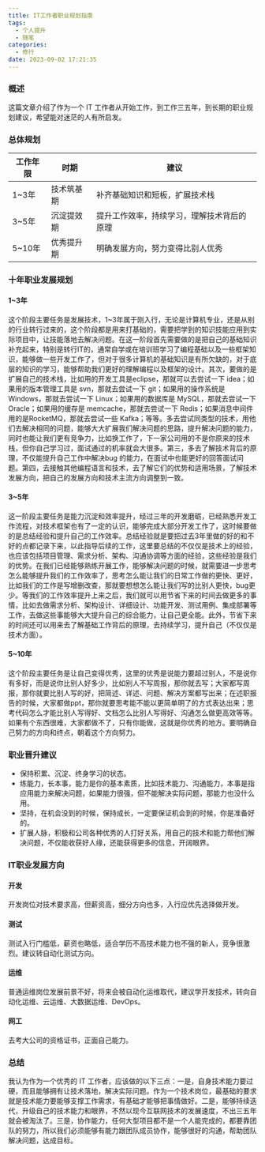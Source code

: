 ```yaml
---
title: IT工作者职业规划指南
tags:
  - 个人提升
  - 随笔
categories:
  - 修行
date: 2023-09-02 17:21:35
---
```


### 概述

这篇文章介绍了作为一个 IT 工作者从开始工作，到工作三五年，到长期的职业规划建议，希望能对迷茫的人有所启发。



### 总体规划

| 工作年限 | 时期       | 建议                                       |
| -------- | ---------- | ------------------------------------------ |
| 1\~3年   | 技术筑基期 | 补齐基础知识和短板，扩展技术栈             |
| 3\~5年   | 沉淀提效期 | 提升工作效率，持续学习，理解技术背后的原理 |
| 5\~10年  | 优秀提升期 | 明确发展方向，努力变得比别人优秀           |



<!--more-->

### 十年职业发展规划

#### 1~3年

这个阶段主要任务是发展技术，1~3年属于刚入行，无论是计算机专业，还是从别的行业转行过来的，这个阶段都是用来打基础的，需要把学到的知识技能应用到实际项目中，让技能落地去解决问题。在这一阶段首先需要做的是把自己的基础知识补充起来，特别是转行IT的，通常自学或在培训班学习了编程基础以及一些框架知识，能够做一些开发工作了，但对于很多计算机的基础知识是有所欠缺的，对于底层的知识的学习，能够帮助我们更好的理解编程以及框架的设计。其次，要做的是扩展自己的技术栈，比如用的开发工具是eclipse，那就可以去尝试一下 idea；如果用的版本管理工具是 svn，那就去尝试一下 git；如果用的操作系统是 Windows，那就去尝试一下 Linux；如果用的数据库是 MySQL，那就去尝试一下 Oracle；如果用的缓存是 memcache，那就去尝试一下 Redis；如果消息中间件用的是RocketMQ，那就去尝试一些 Kafka；等等。多去尝试同类型的技术，用他们去解决相同的问题，能够大大扩展我们解决问题的思路，提升解决问题的能力，同时也能让我们更有竞争力，比如换工作了，下一家公司用的不是你原来的技术栈，但你自己学习过，面试通过的机率就会大很多。第三，多去了解技术背后的原理，不仅能提升自己工作中解决bug 的能力，在面试中也能更好的回答面试问题。第四，去接触其他编程语言和技术，去了解它们的优势和适用场景，了解技术发展方向，把自己的发展方向和技术主流方向调整到一致。



#### 3~5年

这一阶段主要任务是能力沉淀和效率提升，经过三年的开发磨砺，已经熟悉开发工作流程，对技术框架也有了一定的认识，能够完成大部分开发工作了，这时候要做的是总结经验和提升自己的工作效率。总结经验就是要把过去3年里做的好的和不好的点都记录下来，以此指导后续的工作，这里要总结的不仅仅是技术上的经验，也应该包括项目管理、需求分析、架构、沟通协调等方面的经验，这些经验是我们的优势。在我们已经能够熟练开展工作，能够解决问题的时候，就需要进一步思考怎么能够提升我们的工作效率了，思考怎么能让我们的日常工作做的更快、更好，比如我们的工作是写增删改查，那就要想想怎么能让我们写的比别人更快，bug更少。等我们的工作效率提升上来之后，我们就可以用节省下来的时间去做更多的事情，比如去做需求分析、架构设计、详细设计、功能开发、测试用例、集成部署等工作，去做这些事能够大大提升自己的综合能力，让自己更全能。此外，节省下来的时间还可以用来去了解基础工作背后的原理，去持续学习，提升自己（不仅仅是技术方面）。



#### 5~10年

这个阶段主要任务是让自己变得优秀，这里的优秀是说能力要超过别人，不是说你有多好，而是说你比别人好多少，比如别人不写周报，那你就去写；大家都写周报，那你就要比别人写的好，把简述、详述、问题、解决方案都写出来；在述职报告的时候，大家都做ppt，那你就要思考能不能以更简单明了的方式表达出来；思考代码怎么才能比别人写得好、文档怎么比别人写得好、沟通怎么做更高效等等。如果有个东西很难，大家都做不了，只有你能做，这就是你优秀的地方。要明确自己努力的方向和终点，朝着这个方向努力。



### 职业晋升建议

- 保持积累、沉淀、终身学习的状态。
- 练能力，长本事，能力是你的基本素质，比如技术能力、沟通能力，本事是指应用能力来解决问题，如果能力很强，但不能解决实际问题，那能力也没什么用。
- 坚持，在机会没到的时候，保持成长，一定要保证机会到的时候，你是准备好的。
- 扩展人脉，积极和公司各种优秀的人打好关系，用自己的技术和能力帮他们解决问题，不仅能收获好人缘，还能获得更多的信息，开阔眼界。



### IT职业发展方向

#### 开发

开发岗位对技术要求高，但薪资高，细分方向也多，入行应优先选择做开发。



#### 测试

测试入行门槛低，薪资也略低，适合学历不高技术能力也不强的新人，竞争很激烈。建议转自动化测试方向。



#### 运维

普通运维岗位发展前景不好，将来会被自动化运维取代，建议学开发技术，转向自动化运维、云运维、大数据运维、DevOps。



#### 网工

去考大公司的资格证书，正面自己能力。



### 总结

我认为作为一个优秀的 IT 工作者，应该做的以下三点：一是，自身技术能力要过硬，而且能够拥有让技术落地，解决实际问题。作为一个技术岗位，最基础的要求就是技术能力要能够支撑工作需求，有基础才能够把事情做好。二是，能够持续迭代，升级自己的技术能力和眼界，不然以现今互联网技术的发展速度，不出三五年就会被淘汰了。三是，协作能力，任何大型项目都不是一个人能完成的，都要靠团队的努力，所以我们必须能够有能力跟团队成员协作，能够很好的沟通，帮助团队解决问题，达成目标。
